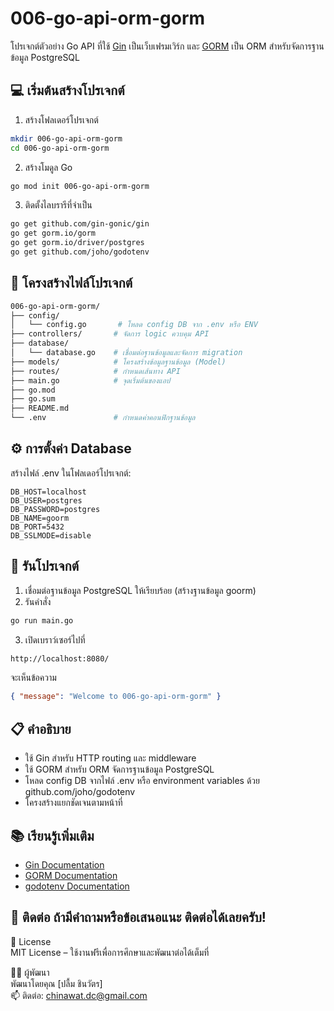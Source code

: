 # 006-go-api-orm-gorm

โปรเจกต์ตัวอย่าง Go API ที่ใช้ [Gin](https://github.com/gin-gonic/gin) เป็นเว็บเฟรมเวิร์ก และ [GORM](https://gorm.io/) เป็น ORM สำหรับจัดการฐานข้อมูล PostgreSQL

## 💻 เริ่มต้นสร้างโปรเจกต์

1. สร้างโฟลเดอร์โปรเจกต์

```bash
mkdir 006-go-api-orm-gorm
cd 006-go-api-orm-gorm
```

2. สร้างโมดูล Go

```bash
go mod init 006-go-api-orm-gorm
```

3. ติดตั้งไลบรารีที่จำเป็น

```bash
go get github.com/gin-gonic/gin
go get gorm.io/gorm
go get gorm.io/driver/postgres
go get github.com/joho/godotenv
```

## 📂 โครงสร้างไฟล์โปรเจกต์

```bash
006-go-api-orm-gorm/
├── config/
│   └── config.go       # โหลด config DB จาก .env หรือ ENV
├── controllers/       # จัดการ logic ควบคุม API
├── database/
│   └── database.go    # เชื่อมต่อฐานข้อมูลและจัดการ migration
├── models/            # โครงสร้างข้อมูลฐานข้อมูล (Model)
├── routes/            # กำหนดเส้นทาง API
├── main.go            # จุดเริ่มต้นของแอป
├── go.mod
├── go.sum
├── README.md
└── .env               # กำหนดค่าคอนฟิกฐานข้อมูล
```

## ⚙️ การตั้งค่า Database

สร้างไฟล์ .env ในโฟลเดอร์โปรเจกต์:

```env
DB_HOST=localhost
DB_USER=postgres
DB_PASSWORD=postgres
DB_NAME=goorm
DB_PORT=5432
DB_SSLMODE=disable
```

## 🚀 รันโปรเจกต์

1. เชื่อมต่อฐานข้อมูล PostgreSQL ให้เรียบร้อย (สร้างฐานข้อมูล goorm)
2. รันคำสั่ง

```bash
go run main.go
```

3. เปิดเบราว์เซอร์ไปที่

```bash
http://localhost:8080/
```

จะเห็นข้อความ

```json
{ "message": "Welcome to 006-go-api-orm-gorm" }
```

## 📋 คำอธิบาย

- ใช้ Gin สำหรับ HTTP routing และ middleware
- ใช้ GORM สำหรับ ORM จัดการฐานข้อมูล PostgreSQL
- โหลด config DB จากไฟล์ .env หรือ environment variables ด้วย github.com/joho/godotenv
- โครงสร้างแยกชัดเจนตามหน้าที่

## 📚 เรียนรู้เพิ่มเติม

- [Gin Documentation](https://gin-gonic.com/docs/)
- [GORM Documentation](https://gorm.io/docs/)
- [godotenv Documentation](https://github.com/joho/godotenv)

📧 ติดต่อ
ถ้ามีคำถามหรือข้อเสนอแนะ ติดต่อได้เลยครับ!
---

📄 License  
MIT License – ใช้งานฟรีเพื่อการศึกษาและพัฒนาต่อได้เต็มที่

🙋‍♂️ ผู้พัฒนา  
พัฒนาโดยคุณ [ปลื้ม ชินวัตร]  
📫 ติดต่อ: chinawat.dc@gmail.com
